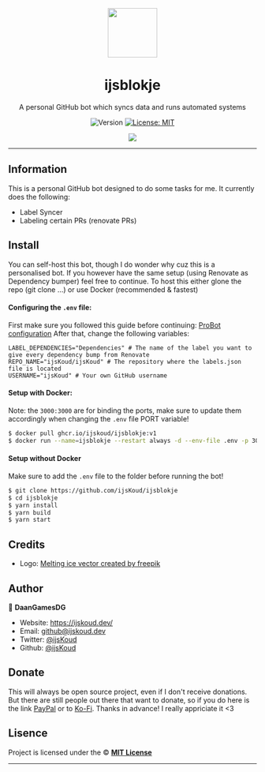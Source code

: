 <div align="center">
    <img src="https://avatars.githubusercontent.com/in/214508" width="100px" />
    <h1>ijsblokje</h1>
  
  <p>A personal GitHub bot which syncs data and runs automated systems</p>
  
  <p align="center">
    <img alt="Version" src="https://img.shields.io/badge/version-1.0.0-blue.svg" />
    <a href="/LICENSE" target="_blank">
      <img alt="License: MIT" src="https://img.shields.io/badge/License-MIT-yellow.svg" />
    </a>
  </p>

  <a href="https://ijskoud.dev/discord" target="_blank">
    <img src="https://ijskoud.dev/discord/banner" />
  </a>
</div>

---

## Information

This is a personal GitHub bot designed to do some tasks for me. It currently does the following:

-   Label Syncer
-   Labeling certain PRs (renovate PRs)

## Install

You can self-host this bot, though I do wonder why cuz this is a personalised bot. If you however have the same setup (using Renovate as Dependency bumper) feel free to continue. To host this either glone the repo (git clone ...) or use Docker (recommended & fastest)

#### Configuring the `.env` file:

First make sure you followed this guide before continuing: [ProBot configuration](https://probot.github.io/docs/development/#manually-configuring-a-github-app)
After that, change the following variables:

```env
LABEL_DEPENDENCIES="Dependencies" # The name of the label you want to give every dependency bump from Renovate
REPO_NAME="ijsKoud/ijsKoud" # The repository where the labels.json file is located
USERNAME="ijsKoud" # Your own GitHub username
```

#### Setup with Docker:

Note: the `3000:3000` are for binding the ports, make sure to update them accordingly when changing the `.env` file PORT variable!

```bash
$ docker pull ghcr.io/ijskoud/ijsblokje:v1
$ docker run --name=ijsblokje --restart always -d --env-file .env -p 3000:3000 ghcr.io/ijskoud/ijsblokje:v1
```

#### Setup without Docker

Make sure to add the `.env` file to the folder before running the bot!

```bash
$ git clone https://github.com/ijsKoud/ijsblokje
$ cd ijsblokje
$ yarn install
$ yarn build
$ yarn start
```

## Credits

-   Logo: <a href='https://www.freepik.com/vectors/melting-ice'>Melting ice vector created by freepik</a>

## Author

👤 **DaanGamesDG**

-   Website: https://ijskoud.dev/
-   Email: <github@ijskoud.dev>
-   Twitter: [@ijsKoud](https://twitter.com/ijs_Koud)
-   Github: [@ijsKoud](https://github.com/ijsKoud)

## Donate

This will always be open source project, even if I don't receive donations. But there are still people out there that want to donate, so if you do here is the link [PayPal](https://paypal.me/daangamesdg) or to [Ko-Fi](https://ijskoud.dev/kofi). Thanks in advance! I really appriciate it <3

## Lisence

Project is licensed under the © [**MIT License**](/LICENSE)

---
